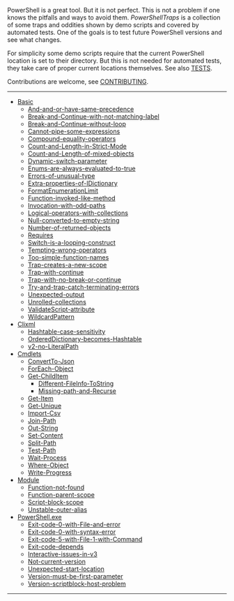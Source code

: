 
PowerShell is a great tool. But it is not perfect. This is not a problem if one
knows the pitfalls and ways to avoid them. *PowerShellTraps* is a collection of
some traps and oddities shown by demo scripts and covered by automated tests.
One of the goals is to test future PowerShell versions and see what changes.

For simplicity some demo scripts require that the current PowerShell location
is set to their directory. But this is not needed for automated tests, they
take care of proper current locations themselves. See also [TESTS].

Contributions are welcome, see [CONTRIBUTING].

[CONTRIBUTING]: ./CONTRIBUTING.md
[TESTS]: ./TESTS.md

---

<!--Generated-->
- [Basic](./Basic)
    - [And-and-or-have-same-precedence](./Basic/And-and-or-have-same-precedence)
    - [Break-and-Continue-with-not-matching-label](./Basic/Break-and-Continue-with-not-matching-label)
    - [Break-and-Continue-without-loop](./Basic/Break-and-Continue-without-loop)
    - [Cannot-pipe-some-expressions](./Basic/Cannot-pipe-some-expressions)
    - [Compound-equality-operators](./Basic/Compound-equality-operators)
    - [Count-and-Length-in-Strict-Mode](./Basic/Count-and-Length-in-Strict-Mode)
    - [Count-and-Length-of-mixed-objects](./Basic/Count-and-Length-of-mixed-objects)
    - [Dynamic-switch-parameter](./Basic/Dynamic-switch-parameter)
    - [Enums-are-always-evaluated-to-true](./Basic/Enums-are-always-evaluated-to-true)
    - [Errors-of-unusual-type](./Basic/Errors-of-unusual-type)
    - [Extra-properties-of-IDictionary](./Basic/Extra-properties-of-IDictionary)
    - [FormatEnumerationLimit](./Basic/FormatEnumerationLimit)
    - [Function-invoked-like-method](./Basic/Function-invoked-like-method)
    - [Invocation-with-odd-paths](./Basic/Invocation-with-odd-paths)
    - [Logical-operators-with-collections](./Basic/Logical-operators-with-collections)
    - [Null-converted-to-empty-string](./Basic/Null-converted-to-empty-string)
    - [Number-of-returned-objects](./Basic/Number-of-returned-objects)
    - [Requires](./Basic/Requires)
    - [Switch-is-a-looping-construct](./Basic/Switch-is-a-looping-construct)
    - [Tempting-wrong-operators](./Basic/Tempting-wrong-operators)
    - [Too-simple-function-names](./Basic/Too-simple-function-names)
    - [Trap-creates-a-new-scope](./Basic/Trap-creates-a-new-scope)
    - [Trap-with-continue](./Basic/Trap-with-continue)
    - [Trap-with-no-break-or-continue](./Basic/Trap-with-no-break-or-continue)
    - [Try-and-trap-catch-terminating-errors](./Basic/Try-and-trap-catch-terminating-errors)
    - [Unexpected-output](./Basic/Unexpected-output)
    - [Unrolled-collections](./Basic/Unrolled-collections)
    - [ValidateScript-attribute](./Basic/ValidateScript-attribute)
    - [WildcardPattern](./Basic/WildcardPattern)
- [Clixml](./Clixml)
    - [Hashtable-case-sensitivity](./Clixml/Hashtable-case-sensitivity)
    - [OrderedDictionary-becomes-Hashtable](./Clixml/OrderedDictionary-becomes-Hashtable)
    - [v2-no-LiteralPath](./Clixml/v2-no-LiteralPath)
- [Cmdlets](./Cmdlets)
    - [ConvertTo-Json](./Cmdlets/ConvertTo-Json)
    - [ForEach-Object](./Cmdlets/ForEach-Object)
    - [Get-ChildItem](./Cmdlets/Get-ChildItem)
        - [Different-FileInfo-ToString](./Cmdlets/Get-ChildItem/Different-FileInfo-ToString)
        - [Missing-path-and-Recurse](./Cmdlets/Get-ChildItem/Missing-path-and-Recurse)
    - [Get-Item](./Cmdlets/Get-Item)
    - [Get-Unique](./Cmdlets/Get-Unique)
    - [Import-Csv](./Cmdlets/Import-Csv)
    - [Join-Path](./Cmdlets/Join-Path)
    - [Out-String](./Cmdlets/Out-String)
    - [Set-Content](./Cmdlets/Set-Content)
    - [Split-Path](./Cmdlets/Split-Path)
    - [Test-Path](./Cmdlets/Test-Path)
    - [Wait-Process](./Cmdlets/Wait-Process)
    - [Where-Object](./Cmdlets/Where-Object)
    - [Write-Progress](./Cmdlets/Write-Progress)
- [Module](./Module)
    - [Function-not-found](./Module/Function-not-found)
    - [Function-parent-scope](./Module/Function-parent-scope)
    - [Script-block-scope](./Module/Script-block-scope)
    - [Unstable-outer-alias](./Module/Unstable-outer-alias)
- [PowerShell.exe](./PowerShell.exe)
    - [Exit-code-0-with-File-and-error](./PowerShell.exe/Exit-code-0-with-File-and-error)
    - [Exit-code-0-with-syntax-error](./PowerShell.exe/Exit-code-0-with-syntax-error)
    - [Exit-code-5-with-File-1-with-Command](./PowerShell.exe/Exit-code-5-with-File-1-with-Command)
    - [Exit-code-depends](./PowerShell.exe/Exit-code-depends)
    - [Interactive-issues-in-v3](./PowerShell.exe/Interactive-issues-in-v3)
    - [Not-current-version](./PowerShell.exe/Not-current-version)
    - [Unexpected-start-location](./PowerShell.exe/Unexpected-start-location)
    - [Version-must-be-first-parameter](./PowerShell.exe/Version-must-be-first-parameter)
    - [Version-scriptblock-host-problem](./PowerShell.exe/Version-scriptblock-host-problem)

---
